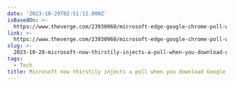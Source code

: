 ```yaml
---
date: '2023-10-29T02:51:12.000Z'
isBasedOn: >-
  https://www.theverge.com/23930960/microsoft-edge-google-chrome-poll-why-try-another-browser
link: >-
  https://www.theverge.com/23930960/microsoft-edge-google-chrome-poll-why-try-another-browser
slug: >-
  2023-10-28-microsoft-now-thirstily-injects-a-poll-when-you-download-google-chrome-th
tags:
  - Tech
title: Microsoft now thirstily injects a poll when you download Google Chrome - Th
---
```


